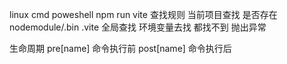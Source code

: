 linux cmd poweshell
npm run vite
查找规则 
当前项目查找 是否存在nodemodule/.bin .vite
全局查找
环境变量去找
都找不到 抛出异常

生命周期
pre[name] 命令执行前
post[name] 命令执行后